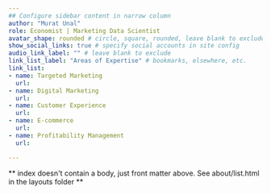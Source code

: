 ```yaml
---
## Configure sidebar content in narrow column
author: "Murat Unal"
role: Economist | Marketing Data Scientist
avatar_shape: rounded # circle, square, rounded, leave blank to exclude
show_social_links: true # specify social accounts in site config
audio_link_label: "" # leave blank to exclude
link_list_label: "Areas of Expertise" # bookmarks, elsewhere, etc.
link_list:
- name: Targeted Marketing
  url: 
- name: Digital Marketing
  url:  
- name: Customer Experience
  url:    
- name: E-commerce
  url: 
- name: Profitability Management
  url:   

---
```


** index doesn't contain a body, just front matter above.
See about/list.html in the layouts folder **
